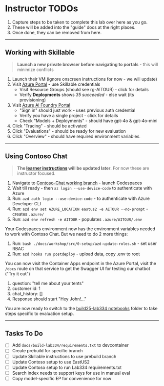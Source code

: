 # Instructor TODOs

1. Capture steps to be taken to complete this lab over here as you go.
1. These will be added into the "guide" docs at the right places.
1. Once done, they can be removed from here.

---

## Working with Skillable

> **Launch a new private browser before navigating to portals** - this will minimize conflicts


1. Launch their VM (ignore onscreen instructions for now - we will update)
1. Visit [Azure Portal](https://portal.azure.com) - use Skillable credentials
    - Visit Resource Groups (should see rg-AITOUR) - click for details
    - Verify **Deployments** shows _35 succeeded_ - else wait (its provisioning)
1. Visit [Azure AI Foundry Portal](https://ai.azure.com)
    - "Sign in" should just work - uses previous auth credential
    - Verify you have a single project - click for details
    - Check "Models + Deployments" - should have gpt-4o & gpt-4o-mini
1. Click "Tracing" - should be activated
1. Click "Evaluations" - should be ready for new evaluation
1. Click "Overview" - should have required environment variables.

---

## Using Contoso Chat

> **The [learner instructions](https://microsoft.github.io/aitour-build-a-copilot-on-azure-ai/2-Workshop/01-Setup/2-Provisioning/02-Skillable/#31-azure-cli-login) will be updated later**. For now these are instructor focused.

1. Navigate to [Contoso-Chat working branch](https://github.com/nitya/contoso-chat/tree/msbuild25-lab334-refactor) - launch Codespaces
1. Wait till ready - then `az login --use-device-code` to authenticate with Azure
1. Run: `azd auth login --use-device-code` - to authenticate with Azure Developer CLI
1. Run: `azd env set AZURE_LOCATION eastus2 -e AITOUR --no-prompt` - creates `.azure/`
1. Run: `azd env refresh -e AITOUR` - populates `.azure/AITOUR/.env`

Your Codespaces environment now has the environment variables needed to work with Contoso Chat. But we need to do 2 more things:

1. Run: `bash ./docs/workshop/src/0-setup/azd-update-roles.sh` - set user RBAC 
1. Run: `azd hooks run postdeploy` - upload data, copy .env to root

You can now visit the Container Apps endpoint in the Azure Portal, visit the `/docs` route on that service to get the Swagger UI for testing our chatbot ("Try it out")
1. question: "tell me about your tents"
1. customer id: 1
1. chat_history: []
1. Response should start "Hey John!..."

You are now ready to switch to the [build25-lab334 notebooks](./../build25-lab334/notebooks/README.md) folder to take steps specific to evaluation setup.


---

## Tasks To Do

- [ ] Add `docs/build-lab334/requirements.txt` to devcontainer
- [ ] Create prebuild for specific branch
- [ ] Update Skillable instructions to use prebuild branch
- [ ] Update Contoso setup to use EastUS2
- [ ] Update Contoso setup to run Lab334 requirements.txt
- [ ] Search index needs to support keys for use in manual eval
- [ ] Copy model-specific EP for convenience for now